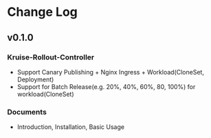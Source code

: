 # Change Log

## v0.1.0

### Kruise-Rollout-Controller
- Support Canary Publishing + Nginx Ingress + Workload(CloneSet, Deployment)
- Support for Batch Release(e.g. 20%, 40%, 60%, 80, 100%) for workload(CloneSet)

### Documents
- Introduction, Installation, Basic Usage
